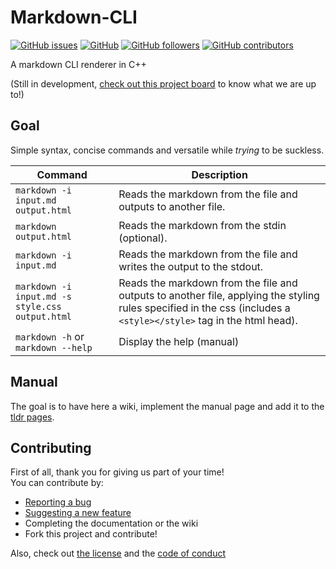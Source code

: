 # Markdown-CLI
[![GitHub issues](https://img.shields.io/github/issues/margual56/Markdown-CLI?style=for-the-badge)](https://github.com/margual56/Markdown-CLI/issues)
[![GitHub](https://img.shields.io/github/license/margual56/Markdown-CLI?style=for-the-badge)](https://github.com/margual56/Markdown-CLI/blob/main/docs/LICENSE)
[![GitHub followers](https://img.shields.io/github/stars/margual56/Markdown-CLI?style=for-the-badge)](https://github.com/margual56/Markdown-CLI/stargazers)
[![GitHub contributors](https://img.shields.io/github/contributors/margual56/Markdown-CLI?style=for-the-badge)](https://github.com/margual56/Markdown-CLI/graphs/contributors)

A markdown CLI renderer in C++ <br/>

(Still in development, [check out this project board](https://github.com/margual56/Markdown-CLI/projects/1) to know what we are up to!)

## Goal
Simple syntax, concise commands and versatile while _trying_ to be suckless.

Command | Description
--- | ---
`markdown -i input.md output.html` | Reads the markdown from the file and outputs to another file.
`markdown output.html`             | Reads the markdown from the stdin (optional).
`markdown -i input.md`             | Reads the markdown from the file and writes the output to the stdout.
`markdown -i input.md -s style.css output.html` |  Reads the markdown from the file and outputs to another file, applying the styling rules specified in the css (includes a `<style></style>` tag in the html head).
`markdown -h` or `markdown --help` | Display the help (manual)

## Manual
The goal is to have here a wiki, implement the manual page and add it to the [tldr pages](https://github.com/tldr-pages/tldr).

## Contributing
First of all, thank you for giving us part of your time!<br/>
You can contribute by:
* [Reporting a bug](https://github.com/margual56/Markdown-CLI/issues/new?assignees=margual56&labels=bug&template=bug_report.md&title=%5BBUG%5D+-+short+description+of+problem)
* [Suggesting a new feature](https://github.com/margual56/Markdown-CLI/issues/new?assignees=margual56&labels=enhancement&template=feature_request.md&title=%5BFEATURE%5D+-+short+description+of+the+feature+or+request)
* Completing the documentation or the wiki
* Fork this project and contribute!

Also, check out [the license](https://github.com/margual56/Markdown-CLI/blob/main/docs/LICENSE) and the [code of conduct](https://github.com/margual56/Markdown-CLI/blob/main/docs/CODE_OF_CONDUCT.md)

